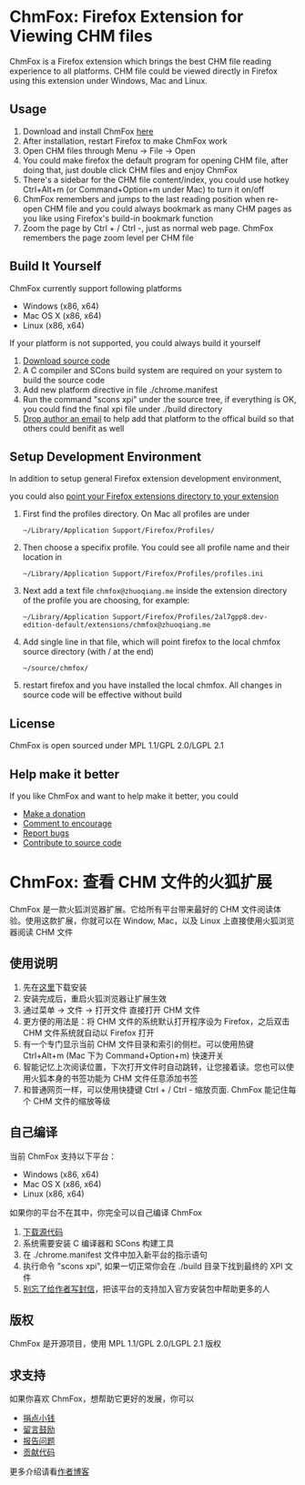 # ChmFox: Firefox Extension for Viewing CHM files #

ChmFox is a Firefox extension which brings the best CHM file reading experience to all platforms. CHM file could be viewed directly in Firefox using this extension under Windows, Mac and Linux.

## Usage ##

1. Download and install ChmFox [here](http://addons.mozilla.org/firefox/addon/chmfox/)
2. After installation, restart Firefox to make ChmFox work
3. Open CHM files through Menu -> File -> Open
4. You could make firefox the default program for opening CHM file, after doing that, just double click CHM files and enjoy ChmFox
5. There's a sidebar for the CHM file content/index, you could use hotkey Ctrl+Alt+m (or Command+Option+m under Mac) to turn it on/off
6. ChmFox remembers and jumps to the last reading position when re-open CHM file and you could always bookmark as many CHM pages as you like using Firefox's build-in bookmark function
7. Zoom the page by Ctrl + / Ctrl -, just as normal web page. ChmFox remembers the page zoom level per CHM file

## Build It Yourself ##

ChmFox currently support following platforms

- Windows (x86, x64)
- Mac OS X (x86, x64)
- Linux (x86, x64)

If your platform is not supported, you could always build it yourself

1. [Download source code](https://bitbucket.org/zhuoqiang/chmfox) 
2. A C compiler and SCons build system are required on your system to build the source code
3. Add new platform directive in file ./chrome.manifest
4. Run the command "scons xpi" under the source tree, if everything is OK, you could find the final xpi file under ./build directory
5. [Drop author an email](mailto:zhuo.qiang@gmail.com>) to help add that platform to the offical build so that others could benifit as well

## Setup Development Environment

In addition to setup general Firefox extension development environment, 

you could also [point your Firefox extensions directory to your extension](https://blog.mozilla.org/addons/2009/01/28/how-to-develop-a-firefox-extension/)

1.  First find the profiles directory. On Mac all profiles are under

        ~/Library/Application Support/Firefox/Profiles/

2.  Then choose a specifix profile. You could see all profile name and their location in 

        ~/Library/Application Support/Firefox/Profiles/profiles.ini
    
3.  Next add a text file `chmfox@zhuoqiang.me` inside the extension directory of the profile you are choosing, for example: 

        ~/Library/Application Support/Firefox/Profiles/2al7gpp8.dev-edition-default/extensions/chmfox@zhuoqiang.me
    
4.  Add single line in that file, which will point firefox to the local chmfox source directory (with / at the end)

        ~/source/chmfox/

5.  restart firefox and you have installed the local chmfox. All changes in source code will be effective without build

## License ##

ChmFox is open sourced under MPL 1.1/GPL 2.0/LGPL 2.1


## Help make it better ##

If you like ChmFox and want to help make it better, you could

- [Make a donation](https://addons.mozilla.org/firefox/addon/chmfox)
- [Comment to encourage](https://addons.mozilla.org/firefox/addon/chmfox)
- [Report bugs](https://bitbucket.org/zhuoqiang/chmfox/issues)
- [Contribute to source code](https://bitbucket.org/zhuoqiang/chmfox)


# ChmFox: 查看 CHM 文件的火狐扩展 #

ChmFox 是一款火狐浏览器扩展。它给所有平台带来最好的 CHM 文件阅读体验。使用这款扩展，你就可以在 Window, Mac，以及 Linux 上直接使用火狐浏览器阅读 CHM 文件

## 使用说明 ##

1. 先在[这里](http://addons.mozilla.org/firefox/addon/chmfox/)下载安装
2. 安装完成后，重启火狐浏览器让扩展生效
3. 通过菜单 -> 文件 -> 打开文件 直接打开 CHM 文件
4. 更方便的用法是：将 CHM 文件的系统默认打开程序设为 Firefox，之后双击 CHM 文件系统就自动以 Firefox 打开
5. 有一个专门显示当前 CHM 文件目录和索引的侧栏。可以使用热键 Ctrl+Alt+m (Mac 下为 Command+Option+m) 快速开关
6. 智能记忆上次阅读位置，下次打开文件时自动跳转，让您接着读。您也可以使用火狐本身的书签功能为 CHM 文件任意添加书签
7. 和普通网页一样，可以使用快捷键 Ctrl + / Ctrl - 缩放页面. ChmFox 能记住每个 CHM 文件的缩放等级

## 自己编译 ##

当前 ChmFox 支持以下平台：

- Windows (x86, x64)
- Mac OS X (x86, x64)
- Linux (x86, x64)

如果你的平台不在其中，你完全可以自己编译 ChmFox

1. [下载源代码](https://bitbucket.org/zhuoqiang/chmfox) 
2. 系统需要安装 C 编译器和 SCons 构建工具
3. 在 ./chrome.manifest 文件中加入新平台的指示语句
4. 执行命令 "scons xpi", 如果一切正常你会在 ./build 目录下找到最终的 XPI 文件
5. [别忘了给作者写封信](mailto:zhuo.qiang@gmail.com>)，把该平台的支持加入官方安装包中帮助更多的人


## 版权 ##

ChmFox 是开源项目，使用 MPL 1.1/GPL 2.0/LGPL 2.1 版权


## 求支持 ##

如果你喜欢 ChmFox，想帮助它更好的发展，你可以

- [捐点小钱](https://addons.mozilla.org/firefox/addon/chmfox)
- [留言鼓励](https://addons.mozilla.org/firefox/addon/chmfox)
- [报告问题](https://bitbucket.org/zhuoqiang/chmfox/issues)
- [贡献代码](https://bitbucket.org/zhuoqiang/chmfox)

更多介绍请看[作者博客](http://zhuoqiang.me/tag/chmfox)
